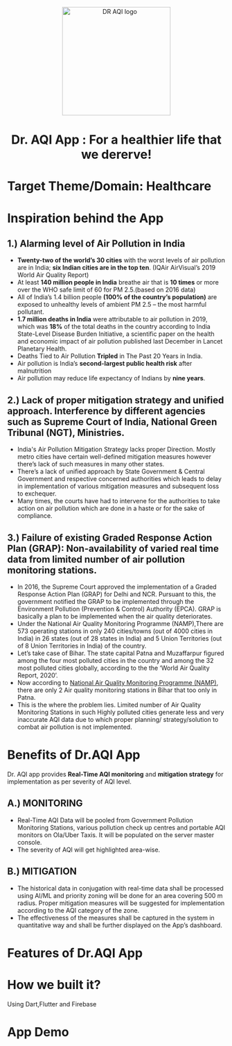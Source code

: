 <p align="center"> <img width="250" alt="DR AQI logo" src="https://user-images.githubusercontent.com/88873588/156773053-0da74826-4a5c-4556-b388-101667894b13.png">

  
# <p align="center"> Dr. AQI App : For a healthier life that we dererve!  </p>
  
  

# Target Theme/Domain: Healthcare



# Inspiration behind the App
## 1.) Alarming level of Air Pollution in India

- **Twenty-two of the world’s 30 cities** with the worst levels of air pollution are in India; **six Indian cities are in the top ten**. (IQAir AirVisual’s 2019 World Air Quality Report)
- At least **140 million people in India** breathe air that is **10 times** or more over the WHO safe limit of 60 for PM 2.5.(based on 2016 data)
- All of India’s 1.4 billion people **(100% of the country’s population)** are exposed to unhealthy levels of ambient PM 2.5 – the most harmful pollutant.
- **1.7 million deaths in India** were attributable to air pollution in 2019, which was **18%** of the total deaths in the country according to India State-Level Disease Burden Initiative, a scientific paper on the health and economic impact of air pollution published last December in Lancet Planetary Health.
- Deaths Tied to Air Pollution **Tripled** in The Past 20 Years in India.
- Air pollution is India’s **second-largest public health risk** after malnutrition
- Air pollution may reduce life expectancy of Indians by **nine years**.

## 2.) Lack of proper mitigation strategy and unified approach. Interference by different agencies such as Supreme Court of India, National Green Tribunal (NGT), Ministries.
- India's Air Pollution Mitigation Strategy lacks proper Direction. Mostly metro cities have certain well-defined mitigation measures however there’s lack of such measures in many other states.
- There’s a lack of unified approach by State Government & Central Government and respective concerned authorities which leads to delay in implementation of various mitigation measures and subsequent loss to exchequer.
- Many times, the courts have had to intervene for the authorities to take action on air pollution which are done in a haste or for the sake of compliance.

## 3.) Failure of existing Graded Response Action Plan (GRAP): Non-availability of varied real time data from limited number of air pollution monitoring stations.
- In 2016, the Supreme Court approved the implementation of a Graded Response Action Plan (GRAP) for Delhi and NCR. Pursuant to this, the government notified the GRAP to be implemented through the Environment Pollution (Prevention & Control) Authority (EPCA). GRAP is basically a plan to be implemented when the air quality deteriorates.
- Under the National Air Quality Monitoring Programme (NAMP),There are 573 operating stations in only 240 cities/towns (out of 4000 cities in India) in 26 states (out of 28 states in India) and 5 Union Territories (out of 8 Union Territories in India) of the country.
- Let’s take case of Bihar. The state capital Patna and Muzaffarpur figured among the four most polluted cities in the country and among the 32 most polluted cities globally, according to the the ‘World Air Quality Report, 2020’. 
- Now according to [National Air Quality Monitoring Programme (NAMP)](http://cpcbenvis.nic.in/airpollution/monetoring.htm), there are only 2 Air quality monitoring stations in Bihar that too only in Patna.
- This is the where the problem lies. Limited number of Air Quality Monitoring Stations in such Highly polluted cities generate less and very inaccurate AQI data due to which  proper planning/ strategy/solution to combat air pollution is not implemented.

# Benefits of Dr.AQI App
Dr. AQI app provides **Real-Time AQI monitoring** and **mitigation strategy** for implementation as per severity of AQI level.

## A.)	MONITORING
- Real-Time AQI Data will be pooled from Government Pollution Monitoring Stations, various pollution check up centres and portable AQI monitors on Ola/Uber Taxis. It will be populated on the server master console.
- The severity of AQI will get highlighted area-wise.
## B.) 	MITIGATION
- The historical data in conjugation with real-time data shall be processed using AI/ML and priority zoning will be done for an area covering 500 m radius. Proper mitigation measures will be suggested for implementation according to the AQI category of the zone. 
- The effectiveness of the measures shall be captured in the system in quantitative way and shall be further displayed on the App’s dashboard.

# Features of Dr.AQI App



# How we built it?
Using Dart,Flutter and Firebase

# App Demo
